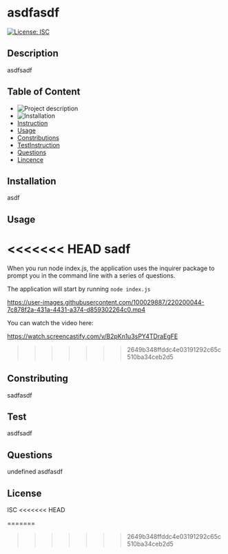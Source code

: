
# asdfasdf
[![License: ISC](https://img.shields.io/badge/License-ISC-blue.svg)](https://opensource.org/licenses/ISC)
## Description
  asdfsadf

##  Table of Content
- ![Project description](#Description)
- ![Installation](#Installation)
- [Instruction](#Instruction)
- [Usage](#Usage)
- [Constributions](#Contributions)
- [TestInstruction](#TestInstruction)
- [Questions](#Questions)
- [Lincence](#Licence)
  
## Installation
  asdf

## Usage
<<<<<<< HEAD
  sadf
=======
When you run node index.js, the application uses the inquirer package to prompt you in the command line with a series of questions.

The application will start by running `node index.js`


https://user-images.githubusercontent.com/100029887/220200044-7c878f2a-431a-4431-a374-d859302264c0.mp4


You can watch the video here:

https://watch.screencastify.com/v/B2pKn1u3sPY4TDraEgFE
>>>>>>> 2649b348ffddc4e03191292c65c510ba34ceb2d5

## Constributing
  sadfasdf

## Test 
  asdfsadf

## Questions
  undefined
  asdfasdf
    
## License
  ISC
<<<<<<< HEAD
  
=======
>>>>>>> 2649b348ffddc4e03191292c65c510ba34ceb2d5
